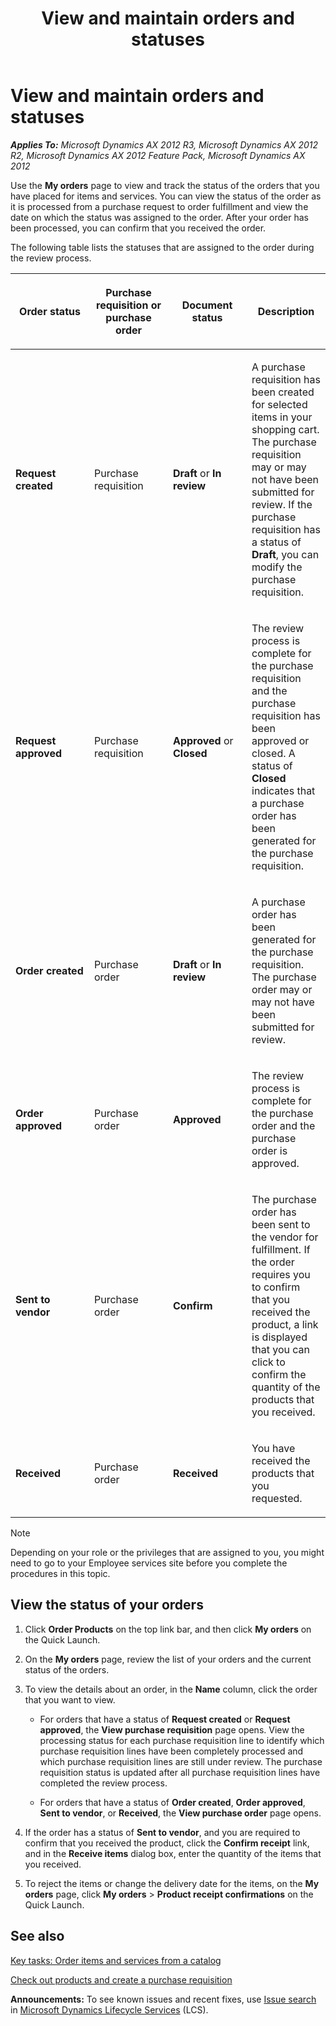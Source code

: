 ﻿---
title: View and maintain orders and statuses
TOCTitle: View and maintain orders and statuses
ms:assetid: d7a1d7c4-fe29-44e5-af36-3ea8c3f6acbe
ms:mtpsurl: https://technet.microsoft.com/en-us/library/Hh271660(v=AX.60)
ms:contentKeyID: 36384292
ms.date: 04/18/2014
mtps_version: v=AX.60
f1_keywords:
- CatProcureOrderList
- order status
- confirm receipt
- my orders
---

# View and maintain orders and statuses 


_**Applies To:** Microsoft Dynamics AX 2012 R3, Microsoft Dynamics AX 2012 R2, Microsoft Dynamics AX 2012 Feature Pack, Microsoft Dynamics AX 2012_

Use the **My orders** page to view and track the status of the orders that you have placed for items and services. You can view the status of the order as it is processed from a purchase request to order fulfillment and view the date on which the status was assigned to the order. After your order has been processed, you can confirm that you received the order.

The following table lists the statuses that are assigned to the order during the review process.

<table>
<colgroup>
<col style="width: 25%" />
<col style="width: 25%" />
<col style="width: 25%" />
<col style="width: 25%" />
</colgroup>
<thead>
<tr class="header">
<th><p>Order status</p></th>
<th><p>Purchase requisition or purchase order</p></th>
<th><p>Document status</p></th>
<th><p>Description</p></th>
</tr>
</thead>
<tbody>
<tr class="odd">
<td><p><strong>Request created</strong></p></td>
<td><p>Purchase requisition</p></td>
<td><p><strong>Draft</strong> or <strong>In review</strong></p></td>
<td><p>A purchase requisition has been created for selected items in your shopping cart. The purchase requisition may or may not have been submitted for review. If the purchase requisition has a status of <strong>Draft</strong>, you can modify the purchase requisition.</p></td>
</tr>
<tr class="even">
<td><p><strong>Request approved</strong></p></td>
<td><p>Purchase requisition</p></td>
<td><p><strong>Approved</strong> or <strong>Closed</strong></p></td>
<td><p>The review process is complete for the purchase requisition and the purchase requisition has been approved or closed. A status of <strong>Closed</strong> indicates that a purchase order has been generated for the purchase requisition.</p></td>
</tr>
<tr class="odd">
<td><p><strong>Order created</strong></p></td>
<td><p>Purchase order</p></td>
<td><p><strong>Draft</strong> or <strong>In review</strong></p></td>
<td><p>A purchase order has been generated for the purchase requisition. The purchase order may or may not have been submitted for review.</p></td>
</tr>
<tr class="even">
<td><p><strong>Order approved</strong></p></td>
<td><p>Purchase order</p></td>
<td><p><strong>Approved</strong></p></td>
<td><p>The review process is complete for the purchase order and the purchase order is approved.</p></td>
</tr>
<tr class="odd">
<td><p><strong>Sent to vendor</strong></p></td>
<td><p>Purchase order</p></td>
<td><p><strong>Confirm</strong></p></td>
<td><p>The purchase order has been sent to the vendor for fulfillment. If the order requires you to confirm that you received the product, a link is displayed that you can click to confirm the quantity of the products that you received.</p></td>
</tr>
<tr class="even">
<td><p><strong>Received</strong></p></td>
<td><p>Purchase order</p></td>
<td><p><strong>Received</strong></p></td>
<td><p>You have received the products that you requested.</p></td>
</tr>
</tbody>
</table>



> [!NOTE]
> <P>Depending on your role or the privileges that are assigned to you, you might need to go to your Employee services site before you complete the procedures in this topic.</P>



## View the status of your orders

1.  Click **Order Products** on the top link bar, and then click **My orders** on the Quick Launch.

2.  On the **My orders** page, review the list of your orders and the current status of the orders.

3.  To view the details about an order, in the **Name** column, click the order that you want to view.
    
      - For orders that have a status of **Request created** or **Request approved**, the **View purchase requisition** page opens. View the processing status for each purchase requisition line to identify which purchase requisition lines have been completely processed and which purchase requisition lines are still under review. The purchase requisition status is updated after all purchase requisition lines have completed the review process.
    
      - For orders that have a status of **Order created**, **Order approved**, **Sent to vendor**, or **Received**, the **View purchase order** page opens.

4.  If the order has a status of **Sent to vendor**, and you are required to confirm that you received the product, click the **Confirm receipt** link, and in the **Receive items** dialog box, enter the quantity of the items that you received.

5.  To reject the items or change the delivery date for the items, on the **My orders** page, click **My orders** \> **Product receipt confirmations** on the Quick Launch.

## See also

[Key tasks: Order items and services from a catalog](key-tasks-order-items-and-services-from-a-catalog.md)

[Check out products and create a purchase requisition](check-out-products-and-create-a-purchase-requisition.md)

  
**Announcements:** To see known issues and recent fixes, use [Issue search](http://go.microsoft.com/fwlink/?linkid=389258) in [Microsoft Dynamics Lifecycle Services](http://go.microsoft.com/fwlink/?linkid=306505) (LCS).

